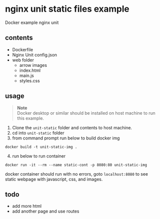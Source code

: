 # nginx unit static files example

Docker example nginx unit

## contents

- Dockerfile
- Nginx Unit config.json
- web folder
  - arrow images
  - index.html
  - main.js
  - styles.css

## usage

> **Note**  
> Docker desktop or similar should be installed on host machine to run this example.

1. Clone the `unit-static` folder and contents to host machine.
2. cd into `unit-static` folder
3. from command prompt run below to build docker img

```
docker build -t unit-static-img .
```

4. run below to run container

```
docker run -it --rm --name static-cont -p 8080:80 unit-static-img
```

docker container should run with no errors, goto `localhost:8080` to see static webpage with javascript, css, and images.

## todo

- add more html
- add another page and use routes
